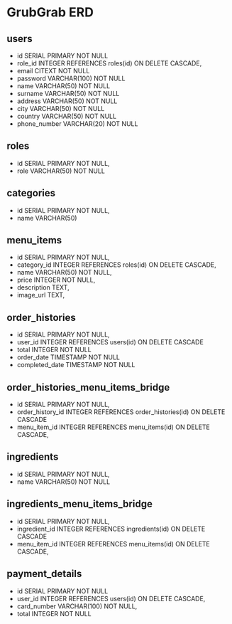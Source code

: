 # GrubGrab ERD

## users

- id SERIAL PRIMARY NOT NULL
- role_id INTEGER REFERENCES roles(id) ON DELETE CASCADE,
- email CITEXT NOT NULL
- password VARCHAR(100) NOT NULL
- name VARCHAR(50) NOT NULL
- surname VARCHAR(50) NOT NULL
- address VARCHAR(50) NOT NULL
- city VARCHAR(50) NOT NULL
- country VARCHAR(50) NOT NULL
- phone_number VARCHAR(20) NOT NULL

## roles

- id SERIAL PRIMARY NOT NULL,
- role VARCHAR(50) NOT NULL

## categories

- id SERIAL PRIMARY NOT NULL,
- name VARCHAR(50)

## menu_items

- id SERIAL PRIMARY NOT NULL,
- category_id INTEGER REFERENCES roles(id) ON DELETE CASCADE,
- name VARCHAR(50) NOT NULL,
- price INTEGER NOT NULL,
- description TEXT,
- image_url TEXT,

## order_histories

- id SERIAL PRIMARY NOT NULL,
- user_id INTEGER REFERENCES users(id) ON DELETE CASCADE
- total INTEGER NOT NULL
- order_date TIMESTAMP NOT NULL
- completed_date TIMESTAMP NOT NULL

## order_histories_menu_items_bridge

- id SERIAL PRIMARY NOT NULL,
- order_history_id INTEGER REFERENCES order_histories(id) ON DELETE CASCADE
- menu_item_id INTEGER REFERENCES menu_items(id) ON DELETE CASCADE,

## ingredients

- id SERIAL PRIMARY NOT NULL,
- name VARCHAR(50) NOT NULL

## ingredients_menu_items_bridge

- id SERIAL PRIMARY NOT NULL,
- ingredient_id INTEGER REFERENCES ingredients(id) ON DELETE CASCADE
- menu_item_id INTEGER REFERENCES menu_items(id) ON DELETE CASCADE,

## payment_details

- id SERIAL PRIMARY NOT NULL
- user_id INTEGER REFERENCES users(id) ON DELETE CASCADE,
- card_number VARCHAR(100) NOT NULL,
- total INTEGER NOT NULL
